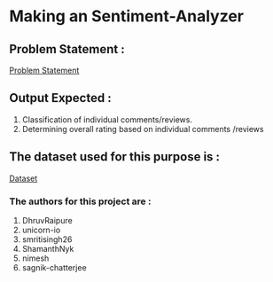 # Making an Sentiment-Analyzer 
##	Problem Statement : 
[Problem Statement](https://www.sih.gov.in/sih2020PS/MTE=/U29mdHdhcmU=/SW5kaWFuIFNwYWNlIFJlc2VhcmNoIE9yZ2FuaXNhdGlvbiAoSVNSTyk=/QWxs)

## Output Expected : 
1. Classification of individual comments/reviews.
2. Determining overall rating based on individual comments /reviews

## The dataset used for this purpose is :
[Dataset]( http://jmcauley.ucsd.edu/data/amazon/)


### The authors for this project are :

1. DhruvRaipure
2. unicorn-io
3. smritisingh26
4. ShamanthNyk
5. nimesh
6. sagnik-chatterjee

